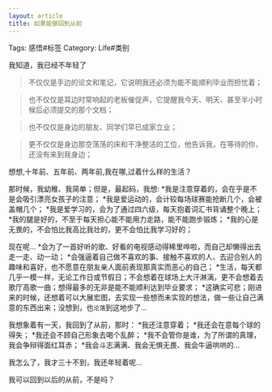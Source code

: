 ```yaml
---
layout: article
title: 如果能够回到从前
---
```

Tags: 感悟#标签
Category: Life#类别

我知道，我已经不年轻了
>不仅仅是手边的论文和笔记，它说明我还必须为能不能顺利毕业而担忧着；

>也不仅仅是耳边时常响起的老板催促声，它提醒我今天、明天、甚至半小时候后必须提交的那个文档；

>也不仅仅是身边的朋友、同学们早已成家立业；

>更不仅仅是身边那空荡荡的床和干净整洁的工位，他告诉我，在等待的你，还没有来到我身边；

想想,十年前、五年前、两年前,我在哪,过着什么样的生活？

那时候，我幼稚、我简单；但是，最起码，我想:
*我是注意穿着的，会在乎是不是会吸引漂亮女孩子的注意；
*我是爱运动的，会计较每场球赛能抢断几个，会被盖帽几个；
*我是爱学习的，会为了通过四六级，每天抱着词汇书背诵整个晚上；
*我的腿是好的，不至于每天担心能不能用力走路，能不能跑步锻炼；
*我的心是无畏的，不会怕比我高比我壮的，更不会怕比我学习好的；
<!--more-->

现在呢...
*会为了一首好听的歌、好看的电视感动得稀里哗啦，而自己却懒得出去走一走、动一动；
*会强逼着自己做不喜欢的事、接触不喜欢的人、去迎合别人的趣味和喜好，也不愿意在朋友亲人面前表现那真实而恶心的自己；
*生活，每天都几乎一模一样，无论工作日或节假日；不会想着在球场上大汗淋漓，更不会想着去歌厅高歌一曲；想得最多的无非是能不能顺利达到毕业要求；
*这确实可悲；刚进来的时候，还想着可以大展宏图，去实现一些想而未实现的想法，做一些让自己满意的东西出来；没想到，也`沦落`到这地步了...

我想象着有一天，我回到了从前，那时：
*我还注意穿着；
*我还会在意每个球的得失；
*我还会不顾自己形象去喝个乱醉；
*我不会管你是谁，为了所谓的真理，我会争辩得面红耳赤；
*我会斗志满满、我会无惧无畏、我会牛逼哄哄的...

我怎么了，我才三十不到，我还年轻着呢...

我可以回到以后的从前，不是吗？
